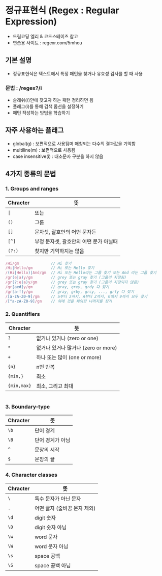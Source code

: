 # 정규표현식 (Regex : Regular Expression)
- 드림코딩 엘리 & 코드스테이츠 참고
- 연습용 사이트 : regexr.com/5mhou

## 기본 설명
- 정규표현식은 텍스트에서 특정 패턴을 찾거나 유효성 검사를 할 때 사용

### 문법 : /regex?/i
- 슬래쉬(/)안에 찾고자 하는 패턴 정리하면 됨
- 플래그(i)를 통해 검색 옵션을 설정하기
- 패턴 작성하는 방법을 학습하기

## 자주 사용하는 플래그
- global(g) : 보편적으로 사용됨며 매칭되는 다수의 결과값을 기억함
- multiline(m) : 보편적으로 사용됨
- case insensitive(i) : 대소문자 구분을 하지 않음

## 4가지 종류의 문법

### 1. Groups and ranges

| Chracter | 뜻                                     |
| -------- | -------------------------------------- |
| `\|`     | 또는                                   |
| `()`     | 그룹                                   |
| `[]`     | 문자셋, 괄호안의 어떤 문자든           |
| `[^]`    | 부정 문자셋, 괄호안의 어떤 문가 아닐때 |
| `(?:)`   | 찾지만 기억하지는 않음                 |

```js
/Hi/gm              // Hi 찾기
/Hi|Hello/gm        // Hi 또는 Hello 찾기
/(Hi|Hello)|And/gm  // Hi 또는 Hello라는 그룹 찾기 또는 And 라는 그룹 찾기
/gr(e|a)y/gm        // grey 또는 gray 찾기 (그룹이 지정됨)
/gr(?:e|a)y/gm      // grey 또는 gray 찾기 (그룹이 지정되지 않음)
/gr[aed]y/gm        // gray, grey, grdy 다 찾기
/gr[a-f]y/gm        // gray, grby, grcy, ..., grfy 다 찾기
/[a-zA-Z0-9]/gm     // a부터 z까지, A부터 Z까지, 0에서 9까지 모두 찾기
/[^a-zA-Z0-9]/gm    // 위에 것을 제외한 나머지를 찾기
```

### 2. Quantifiers

| Chracter    | 뜻                                  |
| ----------- | ----------------------------------- |
| `?`         | 없거나 있거나 (zero or one)         |
| `*`         | 없거나 있거나 많거나 (zero or more) |
| `+`         | 하나 또는 많이 (one or more)        |
| `{n}`       | n번 반복                            |
| `{min,}`    | 최소                                |
| `{min,max}` | 최소, 그리고 최대                   |

```js

```

### 3. Boundary-type

| Chracter | 뜻               |
| -------- | ---------------- |
| `\b`     | 단어 경계        |
| `\B`     | 단어 경계가 아님 |
| `^`      | 문장의 시작      |
| `$`      | 문장의 끝        |

### 4. Character classes

| Chracter | 뜻                           |
| -------- | ---------------------------- |
| `\`      | 특수 문자가 아닌 문자        |
| `.`      | 어떤 글자 (줄바꿈 문자 제외) |
| `\d`     | digit 숫자                   |
| `\D`     | digit 숫자 아님              |
| `\w`     | word 문자                    |
| `\W`     | word 문자 아님               |
| `\s`     | space 공백                   |
| `\S`     | space 공백 아님              |

